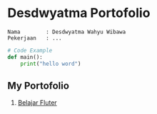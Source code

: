 # Desdwyatma Portofolio
```
Nama        : Desdwyatma Wahyu Wibawa
Pekerjaan   : ...
```

```py
# Code Example
def main():
    print("hello word")
```

## My Portofolio

1. [Belajar Fluter](https://desdwyatma.github.io/belajar-flutter/)
